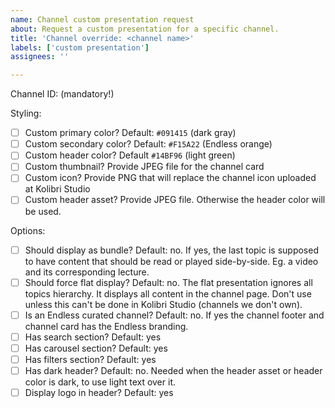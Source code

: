 ```yaml
---
name: Channel custom presentation request
about: Request a custom presentation for a specific channel.
title: 'Channel override: <channel name>'
labels: ['custom presentation']
assignees: ''

---
```


Channel ID: (mandatory!)

Styling:
- [ ] Custom primary color? Default: `#091415` (dark gray)
- [ ] Custom secondary color? Default: `#F15A22` (Endless orange)
- [ ] Custom header color? Default `#14BF96` (light green)
- [ ] Custom thumbnail? Provide JPEG file for the channel card
- [ ] Custom icon? Provide PNG that will replace the channel icon uploaded at Kolibri Studio
- [ ] Custom header asset? Provide JPEG file. Otherwise the header color will be used.

Options:
- [ ] Should display as bundle? Default: no. If yes, the last topic is supposed to have content that should be read or played side-by-side. Eg. a video and its corresponding lecture.
- [ ] Should force flat display? Default: no. The flat presentation ignores all topics hierarchy. It displays all content in the channel page. Don't use unless this can't be done in Kolibri Studio (channels we don't own).
- [ ] Is an Endless curated channel? Default: no. If yes the channel footer and channel card has the Endless branding.
- [ ] Has search section? Default: yes
- [ ] Has carousel section? Default: yes
- [ ] Has filters section? Default: yes
- [ ] Has dark header? Default: no. Needed when the header asset or header color is dark, to use light text over it.
- [ ] Display logo in header? Default: yes

